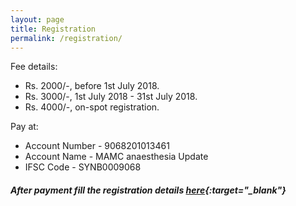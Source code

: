 ```yaml
---
layout: page
title: Registration
permalink: /registration/
---
```


Fee details:
- Rs. 2000/-, before 1st July 2018.
- Rs. 3000/-, 1st July 2018 - 31st July 2018.
- Rs. 4000/-, on-spot registration.

Pay at:
- Account Number - 9068201013461
- Account Name   - MAMC anaesthesia Update
- IFSC Code      - SYNB0009068

##### After payment fill the registration details [here](https://goo.gl/forms/eNCefOnZRpNRxl2n1){:target="_blank"}
